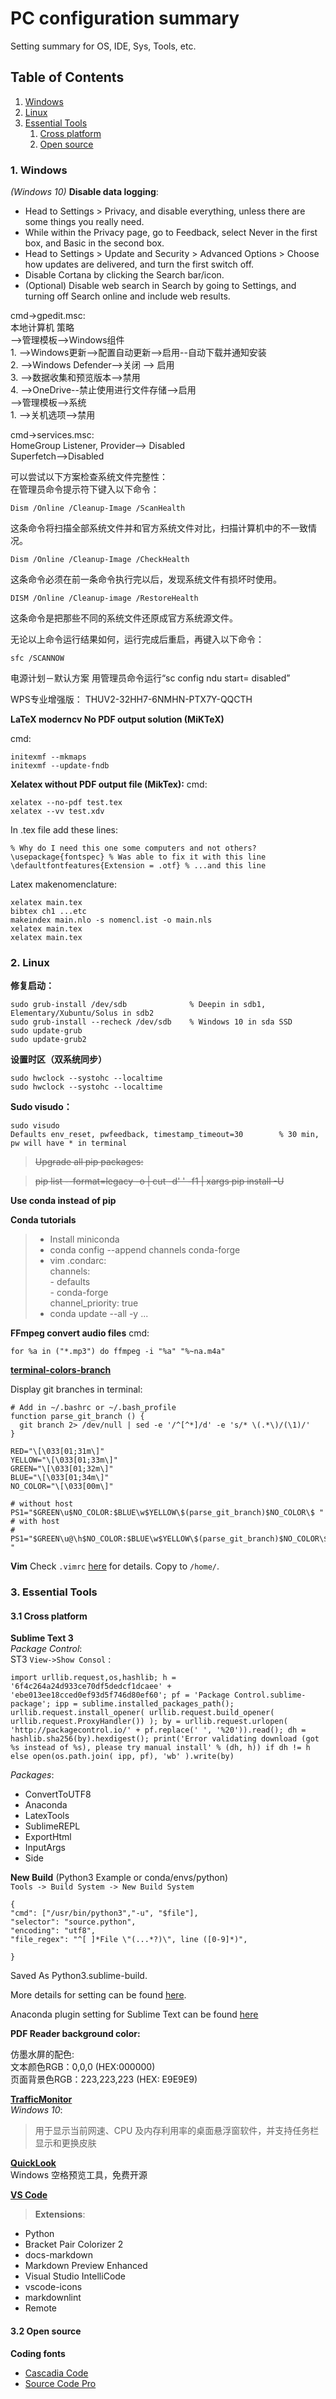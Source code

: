 # PC configuration summary
Setting summary for OS, IDE, Sys, Tools, etc.

## Table of Contents
1. [Windows](#Windows)
2. [Linux](#Linux)
3. [Essential Tools](#Essential-Tools)
	1. [Cross platform](#Cross-platform)
	2. [Open source](#Open-source)



<a name="Windows"></a>
### 1. Windows
*(Windows 10)*
**Disable data logging**:		
- Head to Settings > Privacy, and disable everything, unless there are some things you really need.
- While within the Privacy page, go to Feedback, select Never in the first box, and Basic in the second box.
- Head to Settings > Update and Security > Advanced Options > Choose how updates are delivered, and turn the first switch off.
- Disable Cortana by clicking the Search bar/icon.
- (Optional) Disable web search in Search by going to Settings, and turning off Search online and include web results.

cmd->gpedit.msc:	        
本地计算机 策略        
-->管理模板-->Windows组件         
       1.  -->Windows更新-->配置自动更新-->启用--自动下载并通知安装        
       2.  -->Windows Defender-->关闭 --> 启用        
       3.  -->数据收集和预览版本-->禁用       
       4.  -->OneDrive--禁止使用进行文件存储-->启用            
-->管理模板-->系统        
       1. -->关机选项-->禁用      
       
       
cmd->services.msc:      
HomeGroup Listener, Provider--> Disabled       
Superfetch-->Disabled       

可以尝试以下方案检查系统文件完整性：		
在管理员命令提示符下键入以下命令：
 
	Dism /Online /Cleanup-Image /ScanHealth
 
这条命令将扫描全部系统文件并和官方系统文件对比，扫描计算机中的不一致情况。
 
	Dism /Online /Cleanup-Image /CheckHealth
 
这条命令必须在前一条命令执行完以后，发现系统文件有损坏时使用。
 
	DISM /Online /Cleanup-image /RestoreHealth
 
这条命令是把那些不同的系统文件还原成官方系统源文件。
 
无论以上命令运行结果如何，运行完成后重启，再键入以下命令：
 
	sfc /SCANNOW

电源计划－默认方案
用管理员命令运行“sc config ndu start= disabled”

WPS专业增强版：
THUV2-32HH7-6NMHN-PTX7Y-QQCTH

**LaTeX moderncv No PDF output solution (MiKTeX)**

cmd:
    
    initexmf --mkmaps  
    initexmf --update-fndb  
     

**Xelatex without PDF output file (MikTex):**
cmd:

	xelatex --no-pdf test.tex
	xelatex --vv test.xdv

In .tex file add these lines:

	% Why do I need this one some computers and not others?
	\usepackage{fontspec} % Was able to fix it with this line
	\defaultfontfeatures{Extension = .otf} % ...and this line

Latex makenomenclature:
	
	xelatex main.tex
	bibtex ch1 ...etc
	makeindex main.nlo -s nomencl.ist -o main.nls
	xelatex main.tex
	xelatex main.tex


<a name="Linux"></a>
### 2. Linux
**修复启动：**		

	sudo grub-install /dev/sdb				% Deepin in sdb1, Elementary/Xubuntu/Solus in sdb2
	sudo grub-install --recheck /dev/sdb	% Windows 10 in sda SSD	
	sudo update-grub		
	sudo update-grub2		


**设置时区（双系统同步）**

	sudo hwclock --systohc --localtime
	sudo hwclock --systohc --localtime


**Sudo visudo：**		

	sudo visudo
	Defaults env_reset, pwfeedback, timestamp_timeout=30		% 30 min, pw will have * in terminal
	

>~~Upgrade all pip packages:~~      

>~~pip list --format=legacy -o | cut -d' ' -f1 | xargs pip install -U~~
	   
**Use conda instead of pip**

**Conda tutorials**
>  - Install miniconda
>  - conda config --append channels conda-forge    
>  - vim .condarc:    
  		channels:    
			- defaults    
		  	- conda-forge    
		channel_priority: true
>  - conda update --all -y
  ...

**FFmpeg convert audio files**
cmd:

	for %a in ("*.mp3") do ffmpeg -i "%a" "%~na.m4a" 



**[terminal-colors-branch](https://gist.github.com/danielalvarenga/2df8cabbd6f3041c2378)**

Display git branches in terminal:
```
# Add in ~/.bashrc or ~/.bash_profile
function parse_git_branch () {
  git branch 2> /dev/null | sed -e '/^[^*]/d' -e 's/* \(.*\)/(\1)/'
}
 
RED="\[\033[01;31m\]"
YELLOW="\[\033[01;33m\]"
GREEN="\[\033[01;32m\]"
BLUE="\[\033[01;34m\]"
NO_COLOR="\[\033[00m\]"

# without host
PS1="$GREEN\u$NO_COLOR:$BLUE\w$YELLOW\$(parse_git_branch)$NO_COLOR\$ "
# with host
# PS1="$GREEN\u@\h$NO_COLOR:$BLUE\w$YELLOW\$(parse_git_branch)$NO_COLOR\$ "
```

**Vim**
Check `.vimrc` [here](https://github.com/Crescent-Saturn/Setting_Summary/blob/dev/.vimrc) for details. Copy to `/home/`.

<a name="Essential-Tools"></a>
### 3. Essential Tools

<a name="Cross-platform"></a>
#### 3.1 Cross platform
**Sublime Text 3**  
*Package Control*:    
ST3 `View->Show Consol` :       


	import urllib.request,os,hashlib; h = '6f4c264a24d933ce70df5dedcf1dcaee' + 'ebe013ee18cced0ef93d5f746d80ef60'; pf = 'Package Control.sublime-package'; ipp = sublime.installed_packages_path(); urllib.request.install_opener( urllib.request.build_opener( urllib.request.ProxyHandler()) ); by = urllib.request.urlopen( 'http://packagecontrol.io/' + pf.replace(' ', '%20')).read(); dh = hashlib.sha256(by).hexdigest(); print('Error validating download (got %s instead of %s), please try manual install' % (dh, h)) if dh != h else open(os.path.join( ipp, pf), 'wb' ).write(by)


*Packages*:
- ConvertToUTF8
- Anaconda
- LatexTools
- SublimeREPL
- ExportHtml
- InputArgs
- Side

**New Build** (Python3 Example or conda/envs/python)	        
`Tools -> Build System -> New Build System`

    {       
    "cmd": ["/usr/bin/python3","-u", "$file"], 
    "selector": "source.python", 
    "encoding": "utf8",
    "file_regex": "^[ ]*File \"(...*?)\", line ([0-9]*)",

    }

Saved As Python3.sublime-build.

More details for setting can be found [here](https://github.com/Crescent-Saturn/Setting_Summary/blob/dev/Preferences.sublime-settings).

Anaconda plugin setting for Sublime Text can be found [here](https://github.com/Crescent-Saturn/Setting_Summary/blob/dev/Anaconda.sublime-settings)



**PDF Reader background color:**

仿墨水屏的配色:    
文本颜色RGB：0,0,0    (HEX:000000)    
页面背景色RGB：223,223,223 (HEX: E9E9E9)    

**[TrafficMonitor](https://github.com/zhongyang219/TrafficMonitor)**  
*Windows 10*:
> 用于显示当前网速、CPU 及内存利用率的桌面悬浮窗软件，并支持任务栏显示和更换皮肤

**[QuickLook](http://pooi.moe/QuickLook/)**  
Windows 空格预览工具，免费开源

**[VS Code](https://code.visualstudio.com/)**  
> **Extensions**:  
 - Python
 - Bracket Pair Colorizer 2
 - docs-markdown
 - Markdown Preview Enhanced
 - Visual Studio IntelliCode
 - vscode-icons
 - markdownlint
 - Remote


<a name="Open-source"></a>
#### 3.2 Open source

**Coding fonts**

 - [Cascadia Code](https://github.com/microsoft/cascadia-code)
 - [Source Code Pro](https://fonts.google.com/specimen/Source+Sans+Pro)
